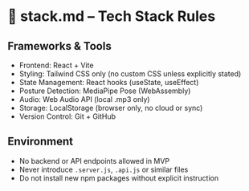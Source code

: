 # 🧱 stack.md – Tech Stack Rules

## Frameworks & Tools
- Frontend: React + Vite
- Styling: Tailwind CSS only (no custom CSS unless explicitly stated)
- State Management: React hooks (useState, useEffect)
- Posture Detection: MediaPipe Pose (WebAssembly)
- Audio: Web Audio API (local .mp3 only)
- Storage: LocalStorage (browser only, no cloud or sync)
- Version Control: Git + GitHub

## Environment
- No backend or API endpoints allowed in MVP
- Never introduce `.server.js`, `.api.js` or similar files
- Do not install new npm packages without explicit instruction
